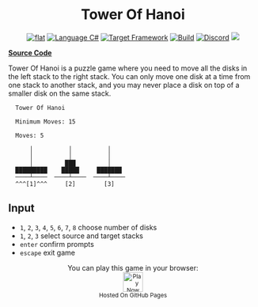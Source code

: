 <h1 align="center">
	Tower Of Hanoi
</h1>

<p align="center">
	<a href="https://github.com/ZacharyPatten/dotnet-console-games" alt="GitHub repo"><img alt="flat" src="https://raw.githubusercontent.com/ZacharyPatten/dotnet-console-games/main/.github/resources/github-repo-black.svg"></a>
	<a href="https://docs.microsoft.com/en-us/dotnet/csharp/" alt="GitHub repo"><img alt="Language C#" src="https://raw.githubusercontent.com/ZacharyPatten/dotnet-console-games/main/.github/resources/language-csharp.svg"></a>
	<a href="https://dotnet.microsoft.com/download"><img src="https://raw.githubusercontent.com/ZacharyPatten/dotnet-console-games/main/.github/resources/dotnet-badge.svg" title="Target Framework" alt="Target Framework"></a>
	<a href="https://github.com/ZacharyPatten/dotnet-console-games/actions"><img src="https://github.com/ZacharyPatten/dotnet-console-games/workflows/Tower%20Of%20Hanoi%20Build/badge.svg" title="Goto Build" alt="Build"></a>
	<a href="https://discord.gg/4XbQbwF" alt="Discord"><img src="https://raw.githubusercontent.com/ZacharyPatten/dotnet-console-games/main/.github/resources/discord-badge.svg" title="Go To Discord Server" alt="Discord"/></a>
	<a href="https://github.com/ZacharyPatten/dotnet-console-games/blob/master/LICENSE" alt="license"><img src="https://raw.githubusercontent.com/ZacharyPatten/dotnet-console-games/main/.github/resources/license-MIT-green.svg" /></a>
</p>

**[Source Code](Program.cs)**

Tower Of Hanoi is a puzzle game where you need to move all the disks in the left stack to the right stack. You can only move one disk at a time from one stack to another stack, and you may never place a disk on top of a smaller disk on the same stack.

```
  Tower Of Hanoi

  Minimum Moves: 15

  Moves: 5

      │          │          │
      │          │          │
      │         ███         │
  █████████    █████     ███████
  ────┴────  ────┴────  ────┴────
  ^^^[1]^^^     [2]        [3]
```

## Input

- `1`, `2`, `3`, `4`, `5`, `6`, `7`, `8` choose number of disks
- `1`, `2`, `3` select source and target stacks
- `enter` confirm prompts
- `escape` exit game

<p align="center">
	You can play this game in your browser:
	<br />
	<a href="https://zacharypatten.github.io/dotnet-console-games/Tower%20Of%20Hanoi" alt="Play Now">
		<sub><img height="40"src="https://raw.githubusercontent.com/ZacharyPatten/dotnet-console-games/main/.github/resources/play-badge.svg" title="Play Now" alt="Play Now"/></sub>
	</a>
	<br />
	<sup>Hosted On GitHub Pages</sup>
</p>
